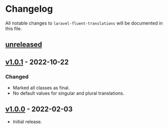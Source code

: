 # Changelog

All notable changes to `laravel-fluent-translations` will be documented in this file.

## [unreleased]

## [v1.0.1] - 2022-10-22

### Changed

- Marked all classes as final.
- No default values for singular and plural translations.

## [v1.0.0] - 2022-02-03

- Initial release.

[Unreleased]: https://github.com/maartenpaauw/laravel-fluent-translations/compare/v1.0.0...HEAD
[v1.0.1]: https://github.com/maartenpaauw/laravel-fluent-translations/compare/v1.0.0...v1.0.1
[v1.0.0]: https://github.com/maartenpaauw/laravel-fluent-translations/releases/tag/v1.0.0
